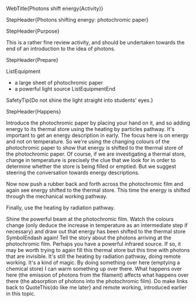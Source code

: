 WebTitle{Photons shift energy(Activity)}

StepHeader{Photons shifting energy: photochromic paper}

StepHeader{Purpose}

This is a rather fine review activity, and should be undertaken towards the end of an introduction to the idea of photons.

StepHeader{Prepare}

ListEquipment
- a large sheet of photochromic paper
- a powerful light source
ListEquipmentEnd

SafetyTip{Do not shine the light straight into students' eyes.}

StepHeader{Happens}

Introduce the photochromic paper by placing your hand on it, and so adding energy to its thermal store using the heating by particles pathway. It's important to get an energy description in early. The focus here is on energy and not on temperature. So we're using the changing colours of the photochromic paper to show that energy is shifted to the thermal store of the photochromic paper. Of course, if we are investigating a thermal store, change in temperature is precisely the clue that we look for in order to determine whether the store is being filled or emptied. But we suggest steering the conversation towards energy descriptions.

Now now push a rubber back and forth across the photochromic film and again see energy shifted to the thermal store. This time the energy is shifted through the mechanical working pathway.

Finally, use the heating by radiation pathway.

Shine the powerful beam at the photochromic film. Watch the colours change (only deduce the increase in temperature as an intermediate step if necessary) and draw out that energy has been shifted to the thermal store SymbolEndash again! Tell the story about the photons arriving at the photochromic film. Perhaps you have a powerful infrared source. If so, it may be worth trying to again fill this thermal store but this time with photons that are invisible. It's still the heating by radiation pathway, doing remote working. It's a kind of magic. By doing something over here (emptying a chemical store) I can warm something up over there. What happens over here (the emission of photons from the filament) affects what happens over there (the absorption of photons into the photochromic film). Do make links back to QuoteThis{do like me later} and remote working, introduced earlier in this topic.

